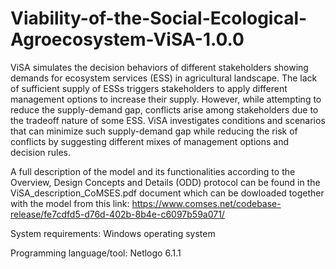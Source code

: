 # Viability-of-the-Social-Ecological-Agroecosystem-ViSA-1.0.0
ViSA simulates the decision behaviors of different stakeholders showing demands for ecosystem services (ESS) in agricultural landscape. 
The lack of sufficient supply of ESSs triggers stakeholders to apply different management options to increase their supply. 
However, while attempting to reduce the supply-demand gap, conflicts arise among stakeholders due to the tradeoff nature of some ESS. 
ViSA investigates conditions and scenarios that can minimize such supply-demand gap while reducing the risk of conflicts by suggesting 
different mixes of management options and decision rules.

A full description of the model and its functionalities according to the Overview, Design Concepts and Details (ODD) protocol can be found in 
the ViSA_description_CoMSES.pdf document which can be dowloaded together with the model from this link: 
https://www.comses.net/codebase-release/fe7cdfd5-d76d-402b-8b4e-c6097b59a071/ 

System requirements:
Windows operating system

Programming language/tool:
Netlogo 6.1.1
